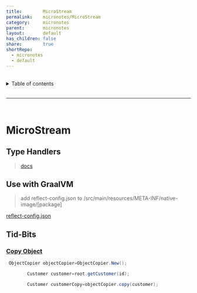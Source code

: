 ```yaml
---
title:        MicroStream
permalink:    micronotes/MicroStream
category:     micronotes
parent:       micronotes
layout:       default
has_children: false
share:        true
shortRepo:
  - micronotes
  - default
---
```



<br/>

<details markdown="block">
<summary>
Table of contents
</summary>
{: .text-delta }
1. TOC
{:toc}
</details>

<br/>

***

<br/>

# MicroStream

## Type Handlers

> [docs](https://docs.microstream.one/manual/storage/addendum/specialized-type-handlers.html)

## Use with GraalVM

> add reflect-config.json to /src/main/resources/META-INF/native-image/[package]

[reflect-config.json](https://gist.github.com/14paxton/d51cc2f493b8d8f4271c0cf55f2aefab)

## Tid-Bits

### [Copy Object](https://docs.microstream.one/manual/storage/storing-data/deep-copy.html)

```java
 ObjectCopier objectCopier=ObjectCopier.New();

        Customer customer=root.getCustomer(id);

        Customer customerCopy=objectCopier.copy(customer);
```